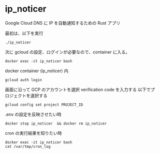 # ip_noticer

Google Cloud DNS に IP を自動通知するための Rust アプリ

最初は、以下を実行

```
./ip_noticer
```

次に gcloud の設定、ログインが必要なので、container に入る。

```shell
docker exec -it ip_noticer bash
```

docker container (ip_noticer) 内

```shell
gcloud auth login
```

画面に沿って GCP のアカウントを選択
verification code を入力する
以下でプロジェクトを選択する

```shell
gcloud config set project PROJECT_ID
```

.env の設定を反映させたい時

```
docker stop ip_noticer  && docker rm ip_noticer
```

cron の実行結果を知りたい時

```
docker exec -it ip_noticer bash
cat /var/tmp/cron_log
```
